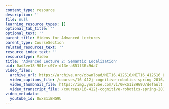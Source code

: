 ```yaml
---
content_type: resource
description: ''
file: null
learning_resource_types: []
optional_tab_title: ''
optional_text: ''
parent_title: Videos for Advanced Lectures
parent_type: CourseSection
related_resources_text: ''
resource_index_text: ''
resourcetype: Video
title: 'Advanced Lecture 2: Semantic Localization'
uid: 0ad3ee18-901e-c07e-d13e-a851f36c9da7
video_files:
  archive_url: https://archive.org/download/MIT16.412S16/MIT16_412S16_Lec2_Semantic_Localization_300k.mp4
  video_captions_file: /courses/16-412j-cognitive-robotics-spring-2016/2c4380f858f15c239f9949b223068e68_0wxS1iBHG9U.vtt
  video_thumbnail_file: https://img.youtube.com/vi/0wxS1iBHG9U/default.jpg
  video_transcript_file: /courses/16-412j-cognitive-robotics-spring-2016/0df5708694bf8b7545fcd5fbafec3e81_0wxS1iBHG9U.pdf
video_metadata:
  youtube_id: 0wxS1iBHG9U
---
```

